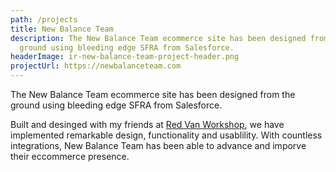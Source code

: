 ```yaml
---
path: /projects
title: New Balance Team
description: The New Balance Team ecommerce site has been designed from the
  ground using bleeding edge SFRA from Salesforce.
headerImage: ir-new-balance-team-project-header.png
projectUrl: https://newbalanceteam.com
---
```

The New Balance Team ecommerce site has been designed from the ground using bleeding edge SFRA from Salesforce.

Built and desinged with my friends at [Red Van Workshop](https://redvanworkshop.com), we have implemented remarkable design, functionality and usablility. With countless integrations, New Balance Team has been able to advance and imporve their eccommerce presence.